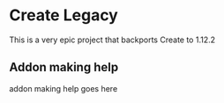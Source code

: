 # Create Legacy
This is a very epic project that backports Create to 1.12.2


## Addon making help
addon making help goes here
